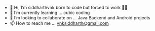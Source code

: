 - 👋 Hi, I’m siddharthvnk born to code but forced to work 🧑‍💻
- 🌱 I’m currently learning ... cubic coding 
- 💞️ I’m looking to collaborate on ... Java Backend and Android projects
- 📫 How to reach me ... vnksiddharth@gmail.com

<!---
siddharthvnk1008/siddharthvnk1008 is a ✨ special ✨ repository because its `README.md` (this file) appears on your GitHub profile.
You can click the Preview link to take a look at your changes.
--->
